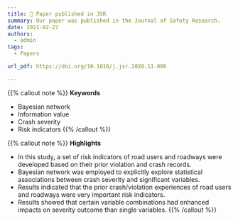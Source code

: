 ```yaml
---
title: 📖 Paper published in JSR
summary: Our paper was published in the Journal of Safety Research.
date: 2021-02-27
authors:
  - admin
tags:
  - Papers

url_pdf: https://doi.org/10.1016/j.jsr.2020.11.006

---
```


{{% callout note %}}
**Keywords**
- Bayesian network
- Information value
- Crash severity
- Risk indicators
{{% /callout %}}

{{% callout note %}}
**Highlights**
- In this study, a set of risk indicators of road users and roadways were developed based on their prior violation and crash records.
- Bayesian network was employed to explicitly explore statistical associations between crash severity and significant variables.
- Results indicated that the prior crash/violation experiences of road users and roadways were very important risk indicators.
- Results showed that certain variable combinations had enhanced impacts on severity outcome than single variables.
{{% /callout %}}
